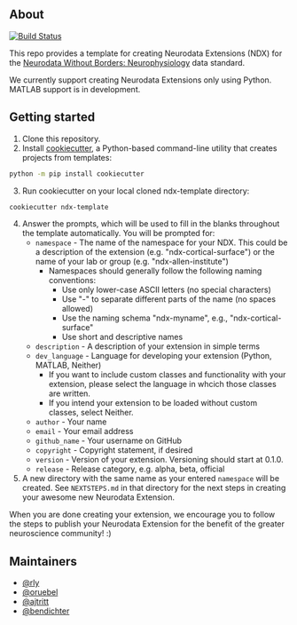 ## About

[![Build Status](https://dev.azure.com/nwb-extensions/ndx-template/_apis/build/status/nwb-extensions.ndx-template?branchName=master)](https://dev.azure.com/nwb-extensions/ndx-template/_build/latest?definitionId=1&branchName=master)

This repo provides a template for creating Neurodata Extensions (NDX) for the
[Neurodata Without Borders: Neurophysiology](http://neurodatawithoutborders.github.io/)
 data standard.

We currently support creating Neurodata Extensions only using Python.
MATLAB support is in development.

## Getting started

1. Clone this repository.
2. Install [cookiecutter](https://pypi.org/project/cookiecutter/), a Python-based
command-line utility that creates projects from templates:
```bash
python -m pip install cookiecutter
```
3. Run cookiecutter on your local cloned ndx-template directory:
```bash
cookiecutter ndx-template
```
4. Answer the prompts, which will be used to fill in the blanks throughout the 
template automatically. You will be prompted for:
    - `namespace` - The name of the namespace for your NDX. This could be a
    description of the extension (e.g. "ndx-cortical-surface") or the name of your
    lab or group (e.g. "ndx-allen-institute")
      - Namespaces should generally follow the following naming conventions:
        - Use only lower-case ASCII letters (no special characters)
        - Use "-" to separate different parts of the name (no spaces allowed)
        - Use the naming schema "ndx-myname", e.g., "ndx-cortical-surface"
        - Use short and descriptive names
    - `description` - A description of your extension in simple terms
    - `dev_language` - Language for developing your extension (Python, MATLAB, 
       Neither)
      - If you want to include custom classes and functionality with your
        extension, please select the language in whcich  those classes are written.
      - If you intend your extension to be loaded without custom classes, select
        Neither. 
    - `author` - Your name
    - `email` - Your email address
    - `github_name` - Your username on GitHub
    - `copyright` - Copyright statement, if desired
    - `version` - Version of your extension. Versioning should start at 0.1.0.
    - `release` - Release category, e.g. alpha, beta, official
5. A new directory with the same name as your entered `namespace` will be
created. See `NEXTSTEPS.md` in that directory for the next steps in creating
your awesome new Neurodata Extension.

When you are done creating your extension, we encourage you to follow the steps
to publish your Neurodata Extension for the benefit of the greater neuroscience 
community! :)

## Maintainers
- [@rly](https://github.com/rly)
- [@oruebel](https://github.com/oruebel)
- [@ajtritt](https://github.com/ajtritt)
- [@bendichter](https://github.com/bendichter)
